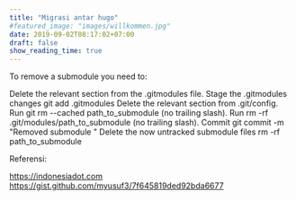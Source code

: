 ```yaml
---
title: "Migrasi antar hugo"
#featured_image: "images/willkommen.jpg"
date: 2019-09-02T08:17:02+07:00
draft: false
show_reading_time: true
---
```


To remove a submodule you need to:

Delete the relevant section from the .gitmodules file.
Stage the .gitmodules changes git add .gitmodules
Delete the relevant section from .git/config.
Run git rm --cached path_to_submodule (no trailing slash).
Run rm -rf .git/modules/path_to_submodule (no trailing slash).
Commit git commit -m "Removed submodule "
Delete the now untracked submodule files rm -rf path_to_submodule

Referensi:

https://indonesiadot.com
https://gist.github.com/myusuf3/7f645819ded92bda6677


